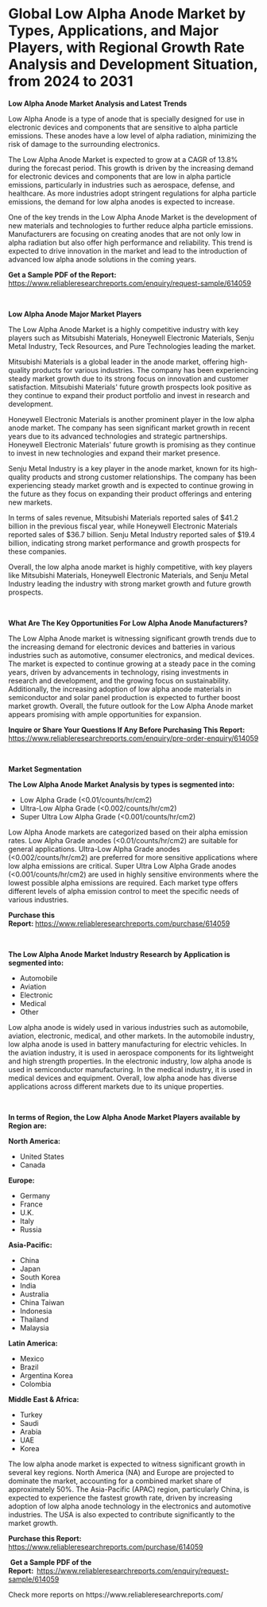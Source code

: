 <p><h1>Global Low Alpha Anode Market by Types, Applications, and Major Players, with Regional Growth Rate Analysis and Development Situation, from 2024 to 2031</h1></p><p><strong>Low Alpha Anode Market Analysis and Latest Trends</strong></p>
<p><p>Low Alpha Anode is a type of anode that is specially designed for use in electronic devices and components that are sensitive to alpha particle emissions. These anodes have a low level of alpha radiation, minimizing the risk of damage to the surrounding electronics.</p><p>The Low Alpha Anode Market is expected to grow at a CAGR of 13.8% during the forecast period. This growth is driven by the increasing demand for electronic devices and components that are low in alpha particle emissions, particularly in industries such as aerospace, defense, and healthcare. As more industries adopt stringent regulations for alpha particle emissions, the demand for low alpha anodes is expected to increase.</p><p>One of the key trends in the Low Alpha Anode Market is the development of new materials and technologies to further reduce alpha particle emissions. Manufacturers are focusing on creating anodes that are not only low in alpha radiation but also offer high performance and reliability. This trend is expected to drive innovation in the market and lead to the introduction of advanced low alpha anode solutions in the coming years.</p></p>
<p><strong>Get a Sample PDF of the Report:&nbsp;</strong> <a href="https://www.reliableresearchreports.com/enquiry/request-sample/614059">https://www.reliableresearchreports.com/enquiry/request-sample/614059</a></p>
<p>&nbsp;</p>
<p><strong>Low Alpha Anode Major Market Players</strong></p>
<p><p>The Low Alpha Anode Market is a highly competitive industry with key players such as Mitsubishi Materials, Honeywell Electronic Materials, Senju Metal Industry, Teck Resources, and Pure Technologies leading the market.</p><p>Mitsubishi Materials is a global leader in the anode market, offering high-quality products for various industries. The company has been experiencing steady market growth due to its strong focus on innovation and customer satisfaction. Mitsubishi Materials' future growth prospects look positive as they continue to expand their product portfolio and invest in research and development.</p><p>Honeywell Electronic Materials is another prominent player in the low alpha anode market. The company has seen significant market growth in recent years due to its advanced technologies and strategic partnerships. Honeywell Electronic Materials' future growth is promising as they continue to invest in new technologies and expand their market presence.</p><p>Senju Metal Industry is a key player in the anode market, known for its high-quality products and strong customer relationships. The company has been experiencing steady market growth and is expected to continue growing in the future as they focus on expanding their product offerings and entering new markets.</p><p>In terms of sales revenue, Mitsubishi Materials reported sales of $41.2 billion in the previous fiscal year, while Honeywell Electronic Materials reported sales of $36.7 billion. Senju Metal Industry reported sales of $19.4 billion, indicating strong market performance and growth prospects for these companies.</p><p>Overall, the low alpha anode market is highly competitive, with key players like Mitsubishi Materials, Honeywell Electronic Materials, and Senju Metal Industry leading the industry with strong market growth and future growth prospects.</p></p>
<p>&nbsp;</p>
<p><strong>What Are The Key Opportunities For Low Alpha Anode Manufacturers?</strong></p>
<p><p>The Low Alpha Anode market is witnessing significant growth trends due to the increasing demand for electronic devices and batteries in various industries such as automotive, consumer electronics, and medical devices. The market is expected to continue growing at a steady pace in the coming years, driven by advancements in technology, rising investments in research and development, and the growing focus on sustainability. Additionally, the increasing adoption of low alpha anode materials in semiconductor and solar panel production is expected to further boost market growth. Overall, the future outlook for the Low Alpha Anode market appears promising with ample opportunities for expansion.</p></p>
<p><strong>Inquire or Share Your Questions If Any Before Purchasing This Report:</strong> <a href="https://www.reliableresearchreports.com/enquiry/pre-order-enquiry/614059">https://www.reliableresearchreports.com/enquiry/pre-order-enquiry/614059</a></p>
<p>&nbsp;</p>
<p><strong>Market Segmentation</strong></p>
<p><strong>The Low Alpha Anode Market Analysis by types is segmented into:</strong></p>
<p><ul><li>Low Alpha Grade (<0.01/counts/hr/cm2)</li><li>Ultra-Low Alpha Grade (<0.002/counts/hr/cm2)</li><li>Super Ultra Low Alpha Grade (<0.001/counts/hr/cm2)</li></ul></p>
<p><p>Low Alpha Anode markets are categorized based on their alpha emission rates. Low Alpha Grade anodes (<0.01/counts/hr/cm2) are suitable for general applications. Ultra-Low Alpha Grade anodes (<0.002/counts/hr/cm2) are preferred for more sensitive applications where low alpha emissions are critical. Super Ultra Low Alpha Grade anodes (<0.001/counts/hr/cm2) are used in highly sensitive environments where the lowest possible alpha emissions are required. Each market type offers different levels of alpha emission control to meet the specific needs of various industries.</p></p>
<p><strong>Purchase this Report:&nbsp;</strong><a href="https://www.reliableresearchreports.com/purchase/614059">https://www.reliableresearchreports.com/purchase/614059</a></p>
<p>&nbsp;</p>
<p><strong>The Low Alpha Anode Market Industry Research by Application is segmented into:</strong></p>
<p><ul><li>Automobile</li><li>Aviation</li><li>Electronic</li><li>Medical</li><li>Other</li></ul></p>
<p><p>Low alpha anode is widely used in various industries such as automobile, aviation, electronic, medical, and other markets. In the automobile industry, low alpha anode is used in battery manufacturing for electric vehicles. In the aviation industry, it is used in aerospace components for its lightweight and high strength properties. In the electronic industry, low alpha anode is used in semiconductor manufacturing. In the medical industry, it is used in medical devices and equipment. Overall, low alpha anode has diverse applications across different markets due to its unique properties.</p></p>
<p>&nbsp;</p>
<p><strong>In terms of Region, the Low Alpha Anode Market Players available by Region are:</strong></p>
<p>
    <p> <strong> North America: </strong>
        <ul>
            <li>United States</li>
            <li>Canada</li>
        </ul>
        </p> 
    <p> <strong> Europe: </strong>
        <ul>
            <li>Germany</li>
            <li>France</li>
            <li>U.K.</li>
            <li>Italy</li>
            <li>Russia</li>
        </ul>
        </p> 
    <p> <strong> Asia-Pacific: </strong>
        <ul>
            <li>China</li>
            <li>Japan</li>
            <li>South Korea</li>
            <li>India</li>
            <li>Australia</li>
            <li>China Taiwan</li>
            <li>Indonesia</li>
            <li>Thailand</li>
            <li>Malaysia</li>
        </ul>
        </p> 
    <p> <strong> Latin America: </strong>
        <ul>
            <li>Mexico</li>
            <li>Brazil</li>
            <li>Argentina Korea</li>
            <li>Colombia</li>
        </ul>
        </p> 
    <p> <strong> Middle East & Africa: </strong>
        <ul>
            <li>Turkey</li>
            <li>Saudi</li>
            <li>Arabia</li>
            <li>UAE</li>
            <li>Korea</li>
        </ul>
    </p>
    </p>
<p><p>The low alpha anode market is expected to witness significant growth in several key regions. North America (NA) and Europe are projected to dominate the market, accounting for a combined market share of approximately 50%. The Asia-Pacific (APAC) region, particularly China, is expected to experience the fastest growth rate, driven by increasing adoption of low alpha anode technology in the electronics and automotive industries. The USA is also expected to contribute significantly to the market growth.</p></p>
<p><strong>Purchase this Report: </strong><a href="https://www.reliableresearchreports.com/purchase/614059">https://www.reliableresearchreports.com/purchase/614059</a></p>
<p>&nbsp;<strong>Get a Sample PDF of the Report:&nbsp;&nbsp;</strong><a href="https://www.reliableresearchreports.com/enquiry/request-sample/614059">https://www.reliableresearchreports.com/enquiry/request-sample/614059</a></p>
<p><strong></strong></p>
<p>Check more reports on https://www.reliableresearchreports.com/</p>